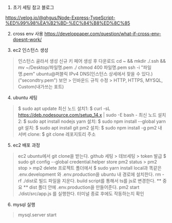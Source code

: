 <br />

1. 초기 세팅 참고 블로그

<https://velog.io/@qhgus/Node-Express-TypeScript-%ED%99%98%EA%B2%BD-%EC%84%B8%ED%8C%85>

2. cross env 사용
<https://developpaper.com/question/what-if-cross-env-doesnt-work/>



3. ec2 인스턴스 생성
> 인스턴스 골라서 생성
> 신규 키 페어 생성 후 다운로드
> cd ~ && mkdir ./.ssh && mv ~/Desktop/파일명.pem ./
> chmod 400 파일명.pem
> ssh -i "파일명.pem" ubuntu@퍼블릭 IPv4 DNS(인스턴스 상세에서 찾을 수 있다.) ("secondtry.pem")
> 보안 > 인바운드 규칙 수정 > HTTP, HTTPS, MYSQL, Custom(내가쓰는 포트)

4. ubuntu 세팅
> $ sudo apt update
> 최신 노드 설치1: $ curl -sL https://deb.nodesource.com/setup_14.x | sudo -E bash -
> 최신 노드 설치2: $ sudo apt install nodejs
> yarn 설치: $ sudo npm install --global yarn
> git 설치: $ sudo apt install git
> pm2 설치: $ sudo npm install -g pm2
> 내 서버 clone: $ git clone 레포지토리 주소

5. ec2 배포 과정
> ec2 ubuntu에서 git clone을 받는다.
> github 세팅 > 데브세팅 > token 발급
> $ sudo git config --global credential.helper store
> pm2 status > pm2 stop > mp2 delete
> 프로젝트 폴더에서 $ sudo yarn install
> local과 똑같은 .env.development 와 .env.production을 ubuntu 내 경로에 설치한다.
> rm -rf ./dist로 빌드 파일을 지운다.
> build script를 통해서 ts를 js로 변경한다.
> ** 중요 ** dist 폴더 안에 .env.production을 만들어준다.
> pm2 start ./dist/src/app.js 를 실행한다.
> 터미널 종료 후에도 작동하는지 확인 

6. mysql 실행
> mysql.server start